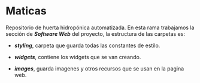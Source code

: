 # Maticas

Repositorio de huerta hidropónica automatizada. 
En esta rama trabajamos la sección de ***Software Web*** del proyecto, la estructura de las carpetas es:

* ***styling***, carpeta que guarda todas las constantes de estilo.

* ***widgets***, contiene los widgets que se van creando.

* ***images***, guarda imagenes y otros recursos que se usan en la pagina web.






